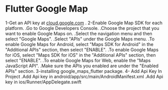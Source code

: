 # Flutter Google Map

1-Get an API key at [cloud.google.com](https://cloud.google.com/maps-platform/) .
2-Enable Google Map SDK for each platform.
    .Go to Google Developers Console.
    .Choose the project that you want to enable Google Maps on.
    .Select the navigation menu and then select "Google Maps".
    .Select "APIs" under the Google Maps menu.
    .To enable Google Maps for Android, select "Maps SDK for Android" in the "Additional APIs" section, then select "ENABLE".
    .To enable Google Maps for iOS, select "Maps SDK for iOS" in the "Additional APIs" section, then select "ENABLE".
    .To enable Google Maps for Web, enable the "Maps JavaScript API".
    .Make sure the APIs you enabled are under the "Enabled APIs" section.
3-installing google_maps_flutter package.
4- Add Api Key In Project
    .Add Api key in android/app/src/main/AndroidManifest.xml
    .Add Api key in ios/Runner/AppDelegate.swift

